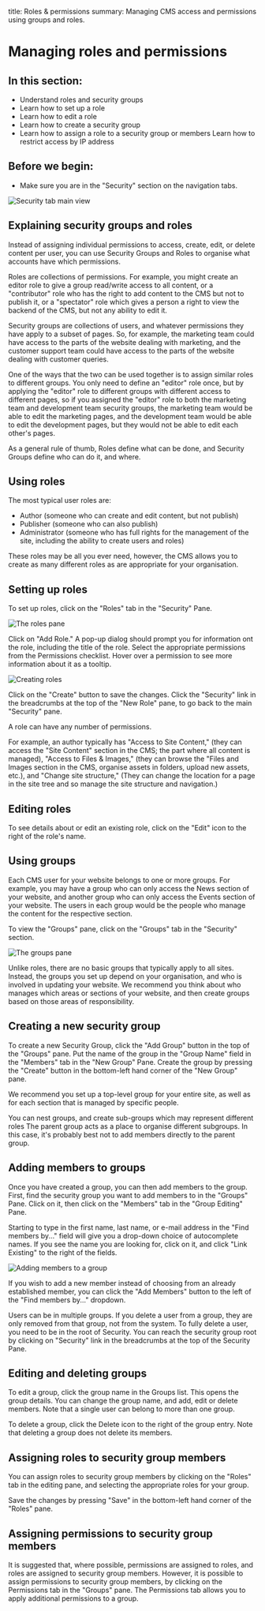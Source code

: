 title: Roles & permissions
summary: Managing CMS access and permissions using groups and roles.

# Managing roles and permissions

## In this section:

* Understand roles and security groups
* Learn how to set up a role
* Learn how to edit a role
* Learn how to create a security group
* Learn how to assign a role to a security group or members
Learn how to restrict access by IP address

## Before we begin:

* Make sure you are in the "Security" section on the navigation tabs.

![Security tab main view](/_images/security_pane_main_view.png)

## Explaining security groups and roles

Instead of assigning individual permissions to access, create, edit, or delete content per user, you can use Security Groups and Roles to organise what accounts have which permissions.  

Roles are collections of permissions.  For example, you might create an editor role to give a group read/write access to all content, or a "contributor" role who has the right to add content to the CMS but not to publish it, or a "spectator" role which gives a person a right to view the backend of the CMS, but not any ability to edit it.

Security groups are collections of users, and whatever permissions they have apply to a subset of pages. So, for example, the marketing team could have access to the parts of the website dealing with marketing, and the customer support team could have access to the parts of the website dealing with customer queries.

One of the ways that the two can be used together is to assign similar roles to different groups.  You only need to define an "editor" role once, but by applying the "editor" role to different groups with different access to different pages, so if you assigned the "editor" role to both the marketing team and development team security groups, the marketing team would be able to edit the marketing pages, and the development team would be able to edit the development pages, but they would not be able to edit each other's pages.

As a general rule of thumb, Roles define what can be done, and Security Groups define who can do it, and where.

## Using roles

The most typical user roles are:

* Author (someone who can create and edit content, but not publish)
* Publisher (someone who can also publish)
* Administrator (someone who has full rights for the management of the site, including the ability to create users and roles)

These roles may be all you ever need, however, the CMS allows you to create as many different roles as are appropriate for your organisation.

## Setting up roles

To set up roles, click on the "Roles" tab in the "Security" Pane.

![The roles pane](/_images/roles-pane.png)

Click on "Add Role." A pop-up dialog should prompt you for information ont the role, including the title of the role.  Select the appropriate permissions from the Permissions checklist. Hover over a permission to see more information about it as a tooltip.

![Creating roles](/_images/creating-roles.png)

Click on the "Create" button to save the changes. Click the "Security" link in the breadcrumbs at the top of the "New Role" pane, to go back to the main "Security" pane. 

<div class="note" markdown="1"> 
A role can have any number of permissions.

For example, an author typically has "Access to Site Content," (they can access the "Site Content" section in the CMS; the part where all content is managed), "Access to Files & Images," (they can browse the "Files and Images section in the CMS, organise assets in folders, upload new assets, etc.), and "Change site structure," (They can change the location for a page in the site tree and so manage the site structure and navigation.)
</div>
 
## Editing roles

To see details about or edit an existing role, click on the "Edit" icon to the right of the role's name.  

## Using groups

Each CMS user for your website belongs to one or more groups. For example, you may have a group who can only access the News section of your website, and another group who can only access the Events section of your website. The users in each group would be the people who manage the content for the respective section.

To view the "Groups" pane, click on the "Groups" tab in the "Security" section.

![The groups pane](/_images/groups-pane.png)

Unlike roles, there are no basic groups that typically apply to all sites. Instead, the groups you set up depend on your organisation, and who is involved in updating your website. We recommend you think about who manages which areas or sections of your website, and then create groups based on those areas of responsibility.

## Creating a new security group

To create a new Security Group, click the "Add Group" button in the top of the "Groups" pane. Put the name of the group in the "Group Name" field in the "Members" tab in the "New Group" Pane.  Create the group by pressing the "Create" button in the bottom-left hand corner of the "New Group" pane.

<div class="note" markdown="1"> 
We recommend you set up a top-level group for your entire site, as well as for each section that is managed by specific people.
</div>
 

You can nest groups, and create sub-groups which may represent different roles The parent group acts as a place to organise different subgroups.  In this case, it's probably best not to add members directly to the parent group. 

## Adding members to groups

Once you have created a group, you can then add members to the group. First, find the security group you want to add members to in the "Groups" Pane. Click on it, then click on the "Members" tab in the "Group Editing" Pane.

Starting to type in the first name, last name, or e-mail address in the "Find members by..." field will give you a drop-down choice of autocomplete names. If you see the name you are looking for, click on it, and click "Link Existing" to the right of the fields.

![Adding members to a group](/_images/adding-member-to-group.png)

If you wish to add a new member instead of choosing from an already established member, you can click the "Add Members" button to the left of the "Find members by..." dropdown.

<div class="note" markdown="1"> 
Users can be in multiple groups.  If you delete a user from a group, they are only removed from that group, not from the system.  To fully delete a user, you need to be in the root of Security.  You can reach the security group root by clicking on "Security" link in the breadcrumbs at the top of the Security Pane.
</div>

## Editing and deleting groups

To edit a group, click the group name in the Groups list. This opens the group details. You can change the group name, and add, edit or delete members. Note that a single user can belong to more than one group.

To delete a group, click the Delete icon to the right of the group entry. Note that deleting a group does not delete its members.

## Assigning roles to security group members

You can assign roles to security group members by clicking on the "Roles" tab in the editing pane, and selecting the appropriate roles for your group.

Save the changes by pressing "Save" in the bottom-left hand corner of the "Roles" pane. 

## Assigning permissions to security group members

It is suggested that, where possible, permissions are assigned to roles, and roles are assigned to security group members.  However, it is possible to assign permissions to security group members, by clicking on the Permissions tab in the "Groups" pane.  The Permissions tab allows you to apply additional permissions to a group.
